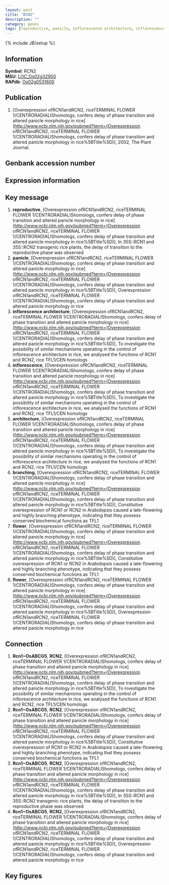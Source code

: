 ```yaml
---
layout: post
title: "RCN2"
description: ""
category: genes
tags: [reproductive, panicle, inflorescence architecture, inflorescence, architecture, branching, flower, Gene]
---
```

{% include JB/setup %}

## Information
__Symbol__: RCN2  
__MSU__: [LOC_Os02g32950](http://rice.plantbiology.msu.edu/cgi-bin/ORF_infopage.cgi?orf=LOC_Os02g32950)  
__RAPdb__: [Os02g0531600](http://rapdb.dna.affrc.go.jp/viewer/gbrowse_details/irgsp1?name=Os02g0531600)  

## Publication
1. [Overexpression ofRCN1andRCN2, riceTERMINAL FLOWER 1/CENTRORADIALIShomologs, confers delay of phase transition and altered panicle morphology in rice](http://www.ncbi.nlm.nih.gov/pubmed?term=(Overexpression ofRCN1andRCN2, riceTERMINAL FLOWER 1/CENTRORADIALIShomologs, confers delay of phase transition and altered panicle morphology in rice%5BTitle%5D)), 2002, The Plant Journal.

## Genbank accession number

## Expression information

## Key message
1. __reproductive__, [Overexpression ofRCN1andRCN2, riceTERMINAL FLOWER 1/CENTRORADIALIShomologs, confers delay of phase transition and altered panicle morphology in rice](http://www.ncbi.nlm.nih.gov/pubmed?term=(Overexpression ofRCN1andRCN2, riceTERMINAL FLOWER 1/CENTRORADIALIShomologs, confers delay of phase transition and altered panicle morphology in rice%5BTitle%5D)),  In 35S::RCN1 and 35S::RCN2 transgenic rice plants, the delay of transition to the reproductive phase was observed
2. __panicle__, [Overexpression ofRCN1andRCN2, riceTERMINAL FLOWER 1/CENTRORADIALIShomologs, confers delay of phase transition and altered panicle morphology in rice](http://www.ncbi.nlm.nih.gov/pubmed?term=(Overexpression ofRCN1andRCN2, riceTERMINAL FLOWER 1/CENTRORADIALIShomologs, confers delay of phase transition and altered panicle morphology in rice%5BTitle%5D)), Overexpression ofRCN1andRCN2, riceTERMINAL FLOWER 1/CENTRORADIALIShomologs, confers delay of phase transition and altered panicle morphology in rice
3. __inflorescence architecture__, [Overexpression ofRCN1andRCN2, riceTERMINAL FLOWER 1/CENTRORADIALIShomologs, confers delay of phase transition and altered panicle morphology in rice](http://www.ncbi.nlm.nih.gov/pubmed?term=(Overexpression ofRCN1andRCN2, riceTERMINAL FLOWER 1/CENTRORADIALIShomologs, confers delay of phase transition and altered panicle morphology in rice%5BTitle%5D)),  To investigate the possibility of similar mechanisms operating in the control of inflorescence architecture in rice, we analysed the functions of RCN1 and RCN2, rice TFL1/CEN homologs
4. __inflorescence__, [Overexpression ofRCN1andRCN2, riceTERMINAL FLOWER 1/CENTRORADIALIShomologs, confers delay of phase transition and altered panicle morphology in rice](http://www.ncbi.nlm.nih.gov/pubmed?term=(Overexpression ofRCN1andRCN2, riceTERMINAL FLOWER 1/CENTRORADIALIShomologs, confers delay of phase transition and altered panicle morphology in rice%5BTitle%5D)),  To investigate the possibility of similar mechanisms operating in the control of inflorescence architecture in rice, we analysed the functions of RCN1 and RCN2, rice TFL1/CEN homologs
5. __architecture__, [Overexpression ofRCN1andRCN2, riceTERMINAL FLOWER 1/CENTRORADIALIShomologs, confers delay of phase transition and altered panicle morphology in rice](http://www.ncbi.nlm.nih.gov/pubmed?term=(Overexpression ofRCN1andRCN2, riceTERMINAL FLOWER 1/CENTRORADIALIShomologs, confers delay of phase transition and altered panicle morphology in rice%5BTitle%5D)),  To investigate the possibility of similar mechanisms operating in the control of inflorescence architecture in rice, we analysed the functions of RCN1 and RCN2, rice TFL1/CEN homologs
6. __branching__, [Overexpression ofRCN1andRCN2, riceTERMINAL FLOWER 1/CENTRORADIALIShomologs, confers delay of phase transition and altered panicle morphology in rice](http://www.ncbi.nlm.nih.gov/pubmed?term=(Overexpression ofRCN1andRCN2, riceTERMINAL FLOWER 1/CENTRORADIALIShomologs, confers delay of phase transition and altered panicle morphology in rice%5BTitle%5D)),  Constitutive overexpression of RCN1 or RCN2 in Arabidopsis caused a late-flowering and highly branching phenotype, indicating that they possess conserved biochemical functions as TFL1
7. __flower__, [Overexpression ofRCN1andRCN2, riceTERMINAL FLOWER 1/CENTRORADIALIShomologs, confers delay of phase transition and altered panicle morphology in rice](http://www.ncbi.nlm.nih.gov/pubmed?term=(Overexpression ofRCN1andRCN2, riceTERMINAL FLOWER 1/CENTRORADIALIShomologs, confers delay of phase transition and altered panicle morphology in rice%5BTitle%5D)),  Constitutive overexpression of RCN1 or RCN2 in Arabidopsis caused a late-flowering and highly branching phenotype, indicating that they possess conserved biochemical functions as TFL1
8. __flower__, [Overexpression ofRCN1andRCN2, riceTERMINAL FLOWER 1/CENTRORADIALIShomologs, confers delay of phase transition and altered panicle morphology in rice](http://www.ncbi.nlm.nih.gov/pubmed?term=(Overexpression ofRCN1andRCN2, riceTERMINAL FLOWER 1/CENTRORADIALIShomologs, confers delay of phase transition and altered panicle morphology in rice%5BTitle%5D)), Overexpression ofRCN1andRCN2, riceTERMINAL FLOWER 1/CENTRORADIALIShomologs, confers delay of phase transition and altered panicle morphology in rice

## Connection
1. __Rcn1~OsABCG5__, __RCN2__, [Overexpression ofRCN1andRCN2, riceTERMINAL FLOWER 1/CENTRORADIALIShomologs, confers delay of phase transition and altered panicle morphology in rice](http://www.ncbi.nlm.nih.gov/pubmed?term=(Overexpression ofRCN1andRCN2, riceTERMINAL FLOWER 1/CENTRORADIALIShomologs, confers delay of phase transition and altered panicle morphology in rice%5BTitle%5D)),  To investigate the possibility of similar mechanisms operating in the control of inflorescence architecture in rice, we analysed the functions of RCN1 and RCN2, rice TFL1/CEN homologs
2. __Rcn1~OsABCG5__, __RCN2__, [Overexpression ofRCN1andRCN2, riceTERMINAL FLOWER 1/CENTRORADIALIShomologs, confers delay of phase transition and altered panicle morphology in rice](http://www.ncbi.nlm.nih.gov/pubmed?term=(Overexpression ofRCN1andRCN2, riceTERMINAL FLOWER 1/CENTRORADIALIShomologs, confers delay of phase transition and altered panicle morphology in rice%5BTitle%5D)),  Constitutive overexpression of RCN1 or RCN2 in Arabidopsis caused a late-flowering and highly branching phenotype, indicating that they possess conserved biochemical functions as TFL1
3. __Rcn1~OsABCG5__, __RCN2__, [Overexpression ofRCN1andRCN2, riceTERMINAL FLOWER 1/CENTRORADIALIShomologs, confers delay of phase transition and altered panicle morphology in rice](http://www.ncbi.nlm.nih.gov/pubmed?term=(Overexpression ofRCN1andRCN2, riceTERMINAL FLOWER 1/CENTRORADIALIShomologs, confers delay of phase transition and altered panicle morphology in rice%5BTitle%5D)),  In 35S::RCN1 and 35S::RCN2 transgenic rice plants, the delay of transition to the reproductive phase was observed
4. __Rcn1~OsABCG5__, __RCN2__, [Overexpression ofRCN1andRCN2, riceTERMINAL FLOWER 1/CENTRORADIALIShomologs, confers delay of phase transition and altered panicle morphology in rice](http://www.ncbi.nlm.nih.gov/pubmed?term=(Overexpression ofRCN1andRCN2, riceTERMINAL FLOWER 1/CENTRORADIALIShomologs, confers delay of phase transition and altered panicle morphology in rice%5BTitle%5D)), Overexpression ofRCN1andRCN2, riceTERMINAL FLOWER 1/CENTRORADIALIShomologs, confers delay of phase transition and altered panicle morphology in rice

## Key figures


